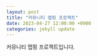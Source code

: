 ```yaml
---
layout: post
title: "커뮤니티 맵핑 프로젝트"
date: 2023-04-27 12:00:00 +0900
categories: jekyll update
---
```


커뮤니티 맵핑 프로젝트입니다.

<div id="map"></div>

<script>
  var map = L.map('map').setView([37.5665, 126.9780], 13);

  L.tileLayer('https://api.mapbox.com/styles/v1/{id}/tiles/{z}/{x}/{y}?access_token={accessToken}', {
    maxZoom: 18,
    attribution: 'Map data &copy; <a href="https://www.openstreetmap.org/">OpenStreetMap</a> contributors, ' +
      '<a href="https://creativecommons.org/licenses/by-sa/2.0/">CC-BY-SA</a>, ' +
      'Imagery © <a href="https://www.mapbox.com/">Mapbox</a>',
    id: 'mapbox/streets-v11',
    tileSize: 512,
    zoomOffset: -1,
    accessToken: 'your.mapbox.access.token'
  }).addTo(map);

  L.marker([37.5665, 126.9780]).addTo(map)
    .bindPopup("<b>Hello world!</b><br />I am a popup.").openPopup();

</script>
